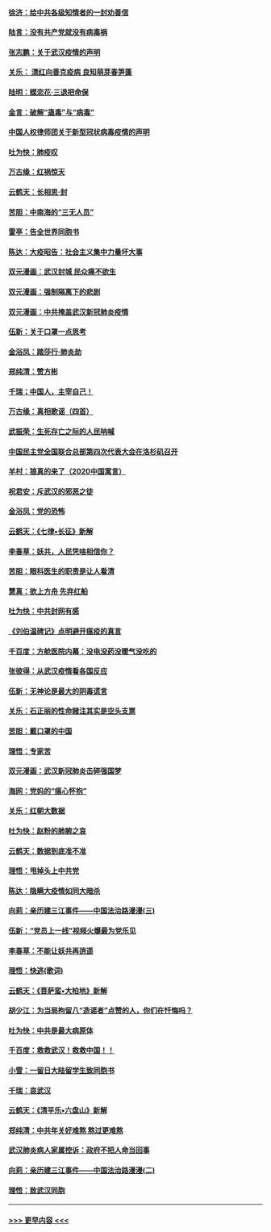 #### [徐济：给中共各级知情者的一封劝善信](../pages/nsc993/n11868561.md?t=02150731) 
#### [陆言：没有共产党就没有病毒祸](../pages/nsc993/n11868232.md?t=02150731) 
#### [张志鹏：关于武汉疫情的声明](../pages/nsc993/n11867182.md?t=02150731) 
#### [关乐： 漂红向善克疫病 良知萌芽春笋蓬](../pages/nsc993/n11865710.md?t=02150731) 
#### [陆明：蝶恋花‧三退把命保](../pages/nsc993/n11865673.md?t=02150731) 
#### [金言：破解“蛊毒”与“病毒”](../pages/nsc993/n11864103.md?t=02150731) 
#### [中国人权律师团关于新型冠状病毒疫情的声明](../pages/nsc993/n11864249.md?t=02150731) 
#### [吐为快：肺疫叹](../pages/nsc993/n11864027.md?t=02150731) 
#### [万古缘：红祸惊天](../pages/nsc993/n11864079.md?t=02150731) 
#### [云鹤天：长相思‧封](../pages/nsc993/n11864006.md?t=02150731) 
#### [苦胆：中南海的“三无人员”](../pages/nsc993/n11862997.md?t=02150731) 
#### [雷亭：告全世界同胞书](../pages/nsc993/n11862572.md?t=02150731) 
#### [陈达：大疫昭告：社会主义集中力量坏大事](../pages/nsc993/n11859419.md?t=02150731) 
#### [双元漫画：武汉封城 民众痛不欲生](../pages/nsc993/n11859287.md?t=02150731) 
#### [双元漫画：强制隔离下的悲剧](../pages/nsc993/n11859244.md?t=02150731) 
#### [双元漫画：中共掩盖武汉新冠肺炎疫情](../pages/nsc993/n11858249.md?t=02150731) 
#### [伍新：关于口罩一点思考](../pages/nsc993/n11859195.md?t=02150731) 
#### [金浴凤：踏莎行‧肺炎劫](../pages/nsc993/n11858227.md?t=02150731) 
#### [郑纯清：赞方彬](../pages/nsc993/n11856803.md?t=02150731) 
#### [千瑞；中国人，主宰自己！](../pages/nsc993/n11856793.md?t=02150731) 
#### [万古缘：真相歌谣（四首）](../pages/nsc993/n11856263.md?t=02150731) 
#### [武振荣：生死存亡之际的人民呐喊](../pages/nsc993/n11856256.md?t=02150731) 
#### [中国民主党全国联合总部第四次代表大会在洛杉矶召开](../pages/nsc993/n11856344.md?t=02150731) 
#### [羊村：狼真的来了（2020中国寓言）](../pages/nsc993/n11856229.md?t=02150731) 
#### [祝君安：斥武汉的邪恶之徒](../pages/nsc993/n11855861.md?t=02150731) 
#### [金浴凤：党的恐怖](../pages/nsc993/n11855849.md?t=02150731) 
#### [云鹤天：《七律▪长征》新解](../pages/nsc993/n11855479.md?t=02150731) 
#### [李春草：妖共，人民凭啥相信你？](../pages/nsc993/n11855196.md?t=02150731) 
#### [苦胆：眼科医生的职责是让人看清](../pages/nsc993/n11853840.md?t=02150731) 
#### [慧真：欲上方舟 先弃红船](../pages/nsc993/n11853483.md?t=02150731) 
#### [吐为快：中共封网有感](../pages/nsc993/n11852575.md?t=02150731) 
#### [《刘伯温碑记》点明避开瘟疫的真言](../pages/nsc993/n11852128.md?t=02150731) 
#### [千百度：方舱医院内幕：没电没药没暖气没吃的](../pages/nsc993/n11850211.md?t=02150731) 
#### [张彼得：从武汉疫情看各国反应](../pages/nsc993/n11850102.md?t=02150731) 
#### [伍新：无神论是最大的阴毒谎言](../pages/nsc993/n11846129.md?t=02150731) 
#### [关乐：石正丽的性命赌注其实是空头支票](../pages/nsc993/n11846109.md?t=02150731) 
#### [苦胆：戴口罩的中国](../pages/nsc993/n11845576.md?t=02150731) 
#### [理悟：专家苦](../pages/nsc993/n11845564.md?t=02150731) 
#### [双元漫画：武汉新冠肺炎击碎强国梦](../pages/nsc993/n11843320.md?t=02150731) 
#### [海网：党妈的“瘟心怀抱”](../pages/nsc993/n11840740.md?t=02150731) 
#### [关乐：红朝大数据](../pages/nsc993/n11840675.md?t=02150731) 
#### [吐为快：赵粉的肺腑之哀](../pages/nsc993/n11840618.md?t=02150731) 
#### [云鹤天：数据到底准不准](../pages/nsc993/n11840325.md?t=02150731) 
#### [理悟：甩掉头上中共党](../pages/nsc993/n11838826.md?t=02150731) 
#### [陈达：隐瞒大疫情如同大暗杀](../pages/nsc993/n11838771.md?t=02150731) 
#### [向莉：亲历建三江事件——中国法治路漫漫(三)](../pages/nsc993/n11831825.md?t=02150731) 
#### [伍新：“党员上一线”视频火爆最为党乐见](../pages/nsc993/n11838200.md?t=02150731) 
#### [李春草：不能让妖共再逍遥](../pages/nsc993/n11838102.md?t=02150731) 
#### [理悟：快逃(歌词)](../pages/nsc993/n11838083.md?t=02150731) 
#### [云鹤天：《菩萨蛮▪大柏地》新解](../pages/nsc993/n11838059.md?t=02150731) 
#### [胡少江：为当局拘留八“造谣者”点赞的人，你们在忏悔吗？](../pages/nsc993/n11836801.md?t=02150731) 
#### [吐为快：中共是最大病原体](../pages/nsc993/n11836748.md?t=02150731) 
#### [千百度：救救武汉！救救中国！！](../pages/nsc993/n11836145.md?t=02150731) 
#### [小雪：一留日大陆留学生致同胞书](../pages/nsc993/n11834624.md?t=02150731) 
#### [千瑞：哀武汉](../pages/nsc993/n11833647.md?t=02150731) 
#### [云鹤天：《清平乐▪六盘山》新解](../pages/nsc993/n11833611.md?t=02150731) 
#### [郑纯清：中共年关好难熬 熬过更难熬](../pages/nsc993/n11833489.md?t=02150731) 
#### [武汉肺炎病人家属控诉：政府不把人命当回事](../pages/nsc993/n11833205.md?t=02150731) 
#### [向莉：亲历建三江事件——中国法治路漫漫(二)](../pages/nsc993/n11829102.md?t=02150731) 
#### [理悟：致武汉同胞](../pages/nsc993/n11831522.md?t=02150731) 

----
#### [ >>> 更早内容 <<< ](../indexes/nsc993-earlier.md)
